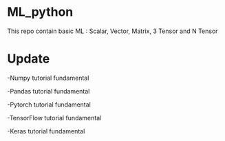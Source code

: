# ML_python
This repo contain basic ML :  Scalar, Vector, Matrix, 3 Tensor and N Tensor

# Update
-Numpy tutorial fundamental

-Pandas tutorial fundamental

-Pytorch tutorial fundamental

-TensorFlow tutorial fundamental

-Keras tutorial fundamental

